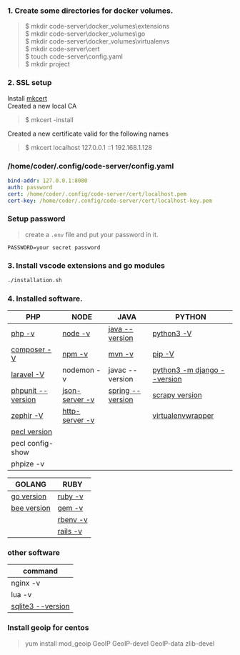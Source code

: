 ### 1. Create some directories for docker volumes. 
> $ mkdir code-server\docker_volumes\extensions   
> $ mkdir code-server\docker_volumes\go    
> $ mkdir code-server\docker_volumes\virtualenvs  
> $ mkdir code-server\cert  
> $ touch code-server\config.yaml   
> $ mkdir project

### 2. SSL setup
Install [mkcert](https://github.com/FiloSottile/mkcert)   
Created a new local CA 
> $ mkcert -install   

Created a new certificate valid for the following names   
> $ mkcert localhost 127.0.0.1 ::1 192.168.1.128   

### /home/coder/.config/code-server/config.yaml
```yml
bind-addr: 127.0.0.1:8080
auth: password
cert: /home/coder/.config/code-server/cert/localhost.pem
cert-key: /home/coder/.config/code-server/cert/localhost-key.pem
```

### Setup password
> create a `.env` file and put your password in it.
```env
PASSWORD=your secret password
```
### 3. Install vscode extensions and go modules
```bash
./installation.sh
```

### 4. Installed software.   
PHP |                NODE        |     JAVA       |  PYTHON    
--- | ----------- | -------    | --------------  
[php -v](https://www.php.net/manual/en/langref.php) | [node -v](https://nodejs.org/api/) | [java --version](https://docs.oracle.com/en/java/javase/11/docs/api/index.html) | [python3 -V](https://docs.python.org/3/reference/index.html)   
[composer -V](https://getcomposer.org/doc/04-schema.md#repositories) | [npm -v](https://docs.npmjs.com/packages-and-modules) | [mvn -v](https://maven.apache.org/guides/index.html) | [pip -V](https://packaging.python.org/tutorials/packaging-projects/)   
[laravel -V](https://laravel.com/docs/)  | nodemon -v | javac --version | [python3 -m django --version](https://docs.djangoproject.com/)     
[phpunit --version](https://phpunit.readthedocs.io/) | [json-server -v](https://www.npmjs.com/package/json-server) | [spring --version](https://docs.spring.io/spring-boot/docs/current/reference/html/spring-boot-cli.html#cli-init) | [scrapy version](https://docs.scrapy.org/en/latest/)   
[zephir -V](https://docs.zephir-lang.com/) | [http-server -v](https://www.npmjs.com/package/http-server) | |[virtualenvwrapper](https://virtualenvwrapper.readthedocs.io/en/latest/command_ref.html)    
[pecl version](https://pecl.php.net/packages.php) |||   
pecl config-show |||   
phpize -v |||   

 GOLANG         | RUBY
---------  |  --------
[go version](https://golang.org/ref/spec) |   [ruby -v](https://docs.ruby-lang.org/en/2.7.0/) 
[bee version](https://beego.me/docs/intro/) | [gem -v](https://guides.rubygems.org/command-reference/)
|| [rbenv -v](https://github.com/rbenv/rbenv)
|| [rails -v](https://guides.rubyonrails.org/)
### other software
command|
--- |  
nginx -v |
lua -v |
[sqlite3 --version](https://www.sqlitetutorial.net/) |

### Install geoip for centos
> yum install mod_geoip GeoIP GeoIP-devel GeoIP-data zlib-devel   